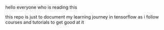 hello everyone who is reading this

this repo is just to document my learning journey in tensorflow as i follow courses and tutorials to get good at it
